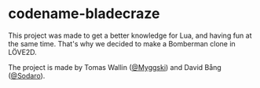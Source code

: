 # codename-bladecraze
This project was made to get a better knowledge for Lua, and having fun at the same time. That's why we decided to make a Bomberman clone in LÖVE2D. 

The project is made by Tomas Wallin ([@Myggski](https://github.com/Myggski)) and David Bång ([@Sodaro](https://github.com/Sodaro)).


